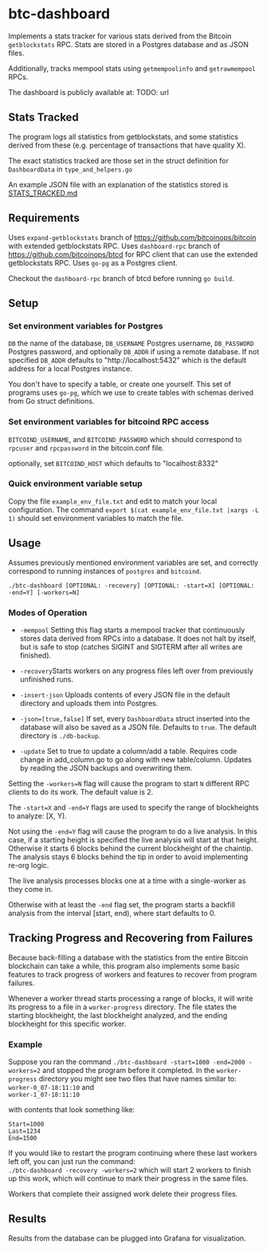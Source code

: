 # btc-dashboard
Implements a stats tracker for various stats derived from the Bitcoin `getblockstats` RPC. 
Stats are stored in a Postgres database and as JSON files.

Additionally, tracks mempool stats using `getmempoolinfo` and `getrawmempool` RPCs.

The dashboard is publicly available at: TODO: url
## Stats Tracked
The program logs all statistics from getblockstats, and some statistics derived from these (e.g. percentage of transactions that have quality X).

The exact statistics tracked are those set in the struct definition for `DashboardData` in `type_and_helpers.go`

An example JSON file with an explanation of the statistics stored is [STATS_TRACKED.md](STATS_TRACKED.md)

## Requirements
Uses `expand-getblockstats` branch of https://github.com/bitcoinops/bitcoin with extended getblockstats RPC.
Uses `dashboard-rpc` branch of https://github.com/bitcoinops/btcd for RPC client that can use the extended getblockstats RPC.
Uses `go-pg` as a Postgres client.

Checkout the `dashboard-rpc` branch of btcd before running `go build`.

## Setup
### Set environment variables for Postgres
`DB` the name of the database,
`DB_USERNAME` Postgres username,
`DB_PASSWORD` Postgres password,
and optionally `DB_ADDR` if using a remote database. If not specified `DB_ADDR` defaults to "http://localhost:5432" which is the default address for a local Postgres instance.

You don't have to specify a table, or create one yourself. This set of programs uses `go-pg`, which we use to create tables with schemas derived from Go struct definitions.

### Set environment variables for bitcoind RPC access
`BITCOIND_USERNAME`, and
`BITCOIND_PASSWORD`
which should correspond to `rpcuser` and `rpcpassword` in the bitcoin.conf file.

optionally, set `BITCOIND_HOST` which defaults to "localhost:8332"

### Quick environment variable setup
Copy the file `example_env_file.txt` and edit to match your local configuration.
The command `export $(cat example_env_file.txt |xargs -L 1)` should set environment variables to match the file.

## Usage
Assumes previously mentioned environment variables are set, and correctly correspond to running instances of `postgres` and `bitcoind`.

```
./btc-dashboard [OPTIONAL: -recovery] [OPTIONAL: -start=X] [OPTIONAL: -end=Y] [-workers=N]

```

### Modes of Operation
* `-mempool` Setting this flag starts a mempool tracker that continuously stores data derived from RPCs into a database. It does not halt by itself, but is safe to stop (catches SIGINT and SIGTERM after all writes are finished).

* `-recovery`Starts workers on any progress files left over from previously unfinished runs.

* `-insert-json` Uploads contents of every JSON file in the default directory and uploads them into Postgres.

* `-json=[true,false]`  If set, every `DashboardData` struct inserted into the database will also be saved as a JSON file. Defaults to `true`. The default directory is `./db-backup`.

* `-update` Set to true to update a column/add a table. Requires code change in add_column.go to go along with new table/column. Updates by reading the JSON backups and overwriting them.


Setting the `-workers=N` flag will cause the program to start `N` different RPC clients to do its work. The default value is 2.

The `-start=X` and `-end=Y` flags are used to specify the range of blockheights to analyze: [X, Y).


Not using the `-end=Y` flag will cause the program to do a live analysis. In this case, if a starting height is specified the live analysis will start at that height. Otherwise it starts 6 blocks behind the current blockheight of the chaintip. The analysis stays 6 blocks behind the tip in order to avoid implementing re-org logic.

The live analysis processes blocks one at a time with a single-worker as they come in.

Otherwise with at least the `-end` flag set, the program starts a backfill analysis from the interval [start, end), where start defaults to 0.


## Tracking Progress and Recovering from Failures
Because back-filling a database with the statistics from the entire Bitcoin blockchain can take a while, this program also implements some basic features to track progress of workers and features to recover from program failures.

Whenever a worker thread starts processing a range of blocks, it will write its progress to a file in a `worker-progress` directory. The file states the starting blockheight, the last blockheight analyzed, and the ending blockheight for this specific worker.

### Example
Suppose you ran the command `./btc-dashboard -start=1000 -end=2000 -workers=2`
and stopped the program before it completed. In the `worker-progress` directory you might see two files that have names similar to:  
`worker-0_07-18:11:10` and  
`worker-1_07-18:11:10`  

with contents that look something like:
```
Start=1000
Last=1234
End=1500
```

If you would like to restart the program continuing where these last workers left off, you can just run the command:  
`./btc-dashboard -recovery -workers=2`
which will start 2 workers to finish up this work, which will continue to mark their progress in the same files.

Workers that complete their assigned work delete their progress files.

## Results
Results from the database can be plugged into Grafana for visualization.
